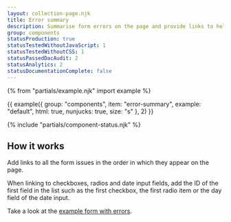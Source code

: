 ```yaml
---
layout: collection-page.njk
title: Error summary
description: Summarise form errors on the page and provide links to help users complete them.
group: components
statusProduction: true
statusTestedWithoutJavaScript: 1
statusTestedWithoutCSS: 1
statusPassedDacAudit: 2
statusAnalytics: 2
statusDocumentationComplete: false
---
```


{% from "partials/example.njk" import example %}

{{ example({ group: "components", item: "error-summary", example: "default", html: true, nunjucks: true, size: "s" }, 2) }}

{% include "partials/component-status.njk" %}

## How it works

Add links to all the form issues in the order in which they appear on the page.

When linking to checkboxes, radios and date input fields, add the ID of the first field in the list such as the first checkbox, the first radio item or the day field of the date input.

Take a look at the [example form with errors](../../styles/forms/#displaying-errors).

